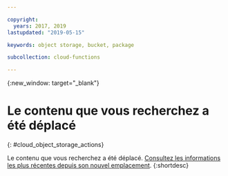 ```yaml
---

copyright:
  years: 2017, 2019
lastupdated: "2019-05-15"

keywords: object storage, bucket, package

subcollection: cloud-functions

---
```


{:new_window: target="_blank"}
# Le contenu que vous recherchez a été déplacé
{: #cloud_object_storage_actions}

Le contenu que vous recherchez a été déplacé. [Consultez les informations les plus récentes depuis son nouvel emplacement](/docs/openwhisk?topic=cloud-functions-pkg_obstorage).
{:shortdesc}
